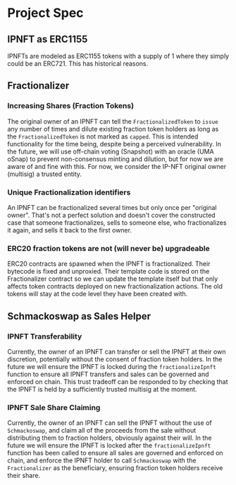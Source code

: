# Project Spec

## IPNFT as ERC1155

IPNFTs are modeled as ERC1155 tokens with a supply of 1 where they simply could be an ERC721. This has historical reasons.

## Fractionalizer

### Increasing Shares (Fraction Tokens)

The original owner of an IPNFT can tell the `FractionalizedToken` to `issue` any number of times and dilute existing fraction token holders as long as the `FractionalizedToken` is not marked as `capped`. This is intended functionality for the time being, despite being a perceived vulnerability. In the future, we will use off-chain voting (Snapshot) with an oracle (UMA oSnap) to prevent non-consensus minting and dilution, but for now we are aware of and fine with this. For now, we consider the IP-NFT original owner (multisig) a trusted entity.

### Unique Fractionalization identifiers

An IPNFT can be fractionalized several times but only once per "original owner". That's not a perfect solution and doesn't cover the constructed case that someone fractionalizes, sells to someone else, who fractionalizes it again, and sells it back to the first owner.

### ERC20 fraction tokens are not (will never be) upgradeable

ERC20 contracts are spawned when the IPNFT is fractionalized. Their bytecode is fixed and unproxied. Their template code is stored on the Fractionalizer contract so we can update the template itself but that only affects token contracts deployed on new fractionalization actions. The old tokens will stay at the code level they have been created with.

## Schmackoswap as Sales Helper

### IPNFT Transferability

Currently, the owner of an IPNFT can transfer or sell the IPNFT at their own discretion, potentially without the consent of fraction token holders. In the future we will ensure the IPNFT is locked during the `fractionalizeIpnft` function to ensure all IPNFT transfers and sales can be governed and enforced on chain. This trust tradeoff can be responded to by checking that the IPNFT is held by a sufficiently trusted multisig at the moment.

### IPNFT Sale Share Claiming

Currently, the owner of an IPNFT can sell the IPNFT without the use of `Schmackoswap`, and claim all of the proceeds from the sale without distributing them to fraction holders, obviously against their will. In the future we will ensure the IPNFT is locked after the `fractionalizeIpnft` function has been called to ensure all sales are governed and enforced on chain, and enforce the IPNFT holder to call `Schmackoswap` with the `Fractionalizer` as the beneficiary, ensuring fraction token holders receive their share.
